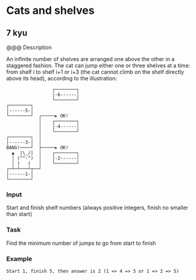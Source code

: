 # Cats and shelves
## 7 kyu

@@@ Description

An infinite number of shelves are arranged one above the other in a staggered fashion.
The cat can jump either one or three shelves at a time: from shelf i to shelf i+1 or i+3 (the cat cannot climb on the shelf directly above its head), according to the illustration:
```
                 ┌────────┐
                 │-6------│
                 └────────┘
┌────────┐
│------5-│
└────────┘  ┌─────► OK!
            │    ┌────────┐
            │    │-4------│
            │    └────────┘
┌────────┐  │
│------3-│  │
BANG!────┘  ├─────► OK!
  ▲  |\_/|  │    ┌────────┐
  │ ("^-^)  │    │-2------│
  │ )   (   │    └────────┘
┌─┴─┴───┴┬──┘
│------1-│
└────────┘
```

### Input

Start and finish shelf numbers (always positive integers, finish no smaller than start)

### Task

Find the minimum number of jumps to go from start to finish

### Example
```
Start 1, finish 5, then answer is 2 (1 => 4 => 5 or 1 => 2 => 5)
```